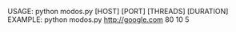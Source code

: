 USAGE: python modos.py [HOST] [PORT] [THREADS] 
[DURATION]
EXAMPLE: python modos.py http://google.com 80 
10 5
